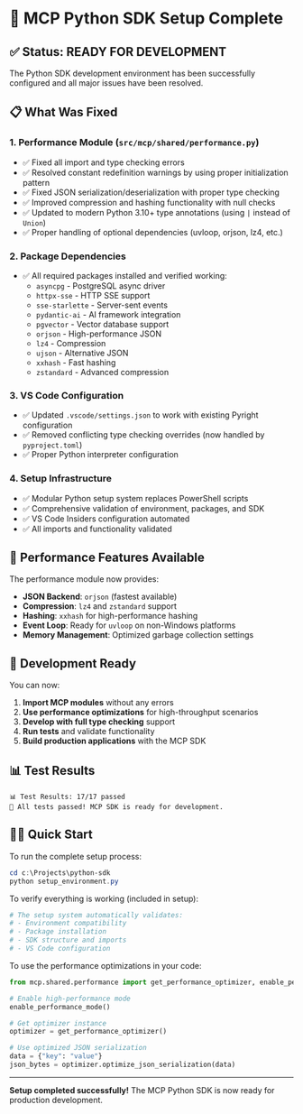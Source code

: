 # 🎉 MCP Python SDK Setup Complete

## ✅ Status: READY FOR DEVELOPMENT

The Python SDK development environment has been successfully configured and all major issues have been resolved.

## 📋 What Was Fixed

### 1. **Performance Module (`src/mcp/shared/performance.py`)**

- ✅ Fixed all import and type checking errors
- ✅ Resolved constant redefinition warnings by using proper initialization pattern
- ✅ Fixed JSON serialization/deserialization with proper type checking
- ✅ Improved compression and hashing functionality with null checks
- ✅ Updated to modern Python 3.10+ type annotations (using `|` instead of `Union`)
- ✅ Proper handling of optional dependencies (uvloop, orjson, lz4, etc.)

### 2. **Package Dependencies**

- ✅ All required packages installed and verified working:
  - `asyncpg` - PostgreSQL async driver
  - `httpx-sse` - HTTP SSE support
  - `sse-starlette` - Server-sent events
  - `pydantic-ai` - AI framework integration
  - `pgvector` - Vector database support
  - `orjson` - High-performance JSON
  - `lz4` - Compression
  - `ujson` - Alternative JSON
  - `xxhash` - Fast hashing
  - `zstandard` - Advanced compression

### 3. **VS Code Configuration**

- ✅ Updated `.vscode/settings.json` to work with existing Pyright configuration
- ✅ Removed conflicting type checking overrides (now handled by `pyproject.toml`)
- ✅ Proper Python interpreter configuration

### 4. **Setup Infrastructure**

- ✅ Modular Python setup system replaces PowerShell scripts
- ✅ Comprehensive validation of environment, packages, and SDK
- ✅ VS Code Insiders configuration automated
- ✅ All imports and functionality validated

## 🚀 Performance Features Available

The performance module now provides:

- **JSON Backend**: `orjson` (fastest available)
- **Compression**: `lz4` and `zstandard` support
- **Hashing**: `xxhash` for high-performance hashing
- **Event Loop**: Ready for `uvloop` on non-Windows platforms
- **Memory Management**: Optimized garbage collection settings

## 🔧 Development Ready

You can now:

1. **Import MCP modules** without any errors
2. **Use performance optimizations** for high-throughput scenarios
3. **Develop with full type checking** support
4. **Run tests** and validate functionality
5. **Build production applications** with the MCP SDK

## 📊 Test Results

```terminal
📊 Test Results: 17/17 passed
🎉 All tests passed! MCP SDK is ready for development.
```

## 🏃‍♂️ Quick Start

To run the complete setup process:

```powershell
cd c:\Projects\python-sdk
python setup_environment.py
```

To verify everything is working (included in setup):

```powershell
# The setup system automatically validates:
# - Environment compatibility
# - Package installation
# - SDK structure and imports
# - VS Code configuration
```

To use the performance optimizations in your code:

```python
from mcp.shared.performance import get_performance_optimizer, enable_performance_mode

# Enable high-performance mode
enable_performance_mode()

# Get optimizer instance
optimizer = get_performance_optimizer()

# Use optimized JSON serialization
data = {"key": "value"}
json_bytes = optimizer.optimize_json_serialization(data)
```

---

**Setup completed successfully!** The MCP Python SDK is now ready for production development.
